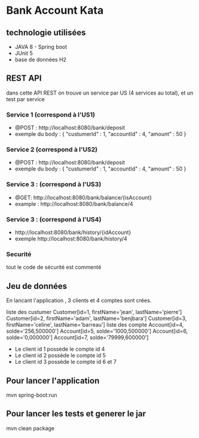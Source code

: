 # Bank Account Kata

## technologie utilisées
* JAVA 8  - Spring boot
* JUnit 5
* base de données H2


## REST API
dans cette API REST on trouve un service par US (4 services au total), et un test par service

### Service 1 (correspond à l'US1)
* @POST : http://localhost:8080/bank/deposit
* exemple du body : {
			"custumerId" : 1,
			"accountId" : 4,
			"amount" : 50
		 }
		 
### Service 2 (correspond à l'US2)
* @POST : http://localhost:8080/bank/deposit
* exemple du body : {
			"custumerId" : 1,
			"accountId" : 4,
			"amount" : 50
		 }

### Service 3 : (correspond à l'US3)	
* @GET: http://localhost:8080/bank/balance/{isAccount}
* example : http://localhost:8080/bank/balance/4


### Service 3 : (correspond à l'US4)	
* http://localhost:8080/bank/history/{idAccount}
* exemple http://localhost:8080/bank/history/4

### Securité
tout le code de sécurité est commenté

## Jeu de données
En lancant l'application , 3 clients et 4 comptes sont crées.

liste des custumer
Customer[id=1, firstName='jean', lastName='pierre']
Customer[id=2, firstName='adam', lastName='benjbara']
Customer[id=3, firstName='celine', lastName='barreau']
liste des compte
Account[id=4, solde='256,500000']
Account[id=5, solde='1000,500000']
Account[id=6, solde='0,000000']
Account[id=7, solde='79999,600000']

* Le client id 1 possède le compte id 4
* Le client id 2 possède le compte id 5
* Le client id 3 possède le compte id 6 et 7

## Pour lancer l'application 
mvn spring-boot:run

## Pour lancer les tests et generer le jar
mvn clean package

